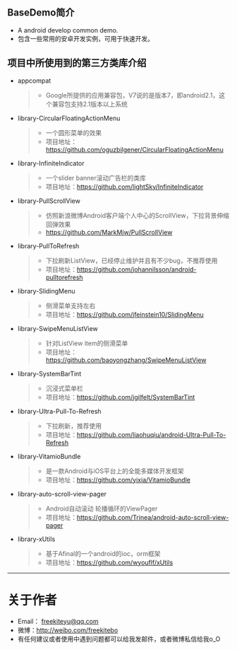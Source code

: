 ## BaseDemo简介
* A android develop common demo.
* 包含一些常用的安卓开发实例，可用于快速开发。


## 项目中所使用到的第三方类库介绍
* appcompat
	> * Google所提供的应用兼容包，V7说的是版本7，即android2.1，这个兼容包支持2.1版本以上系统

* library-CircularFloatingActionMenu
	> * 一个圆形菜单的效果
	> * 项目地址：https://github.com/oguzbilgener/CircularFloatingActionMenu

* library-InfiniteIndicator
	> * 一个slider banner滚动广告栏的类库
	> * 项目地址：https://github.com/lightSky/InfiniteIndicator

* library-PullScrollView
	> * 仿照新浪微博Android客户端个人中心的ScrollView，下拉背景伸缩回弹效果
	> * https://github.com/MarkMjw/PullScrollView

* library-PullToRefresh
	> * 下拉刷新ListView，已经停止维护并且有不少bug，不推荐使用
	> * 项目地址：https://github.com/johannilsson/android-pulltorefresh

* library-SlidingMenu
	> * 侧滑菜单支持左右
	> * 项目地址：https://github.com/jfeinstein10/SlidingMenu

* library-SwipeMenuListView
	> * 针对ListView item的侧滑菜单
	> * 项目地址：https://github.com/baoyongzhang/SwipeMenuListView

* library-SystemBarTint
	> * 沉浸式菜单栏
	> * 项目地址：https://github.com/jgilfelt/SystemBarTint

* library-Ultra-Pull-To-Refresh
	> * 下拉刷新，推荐使用
	> * 项目地址：https://github.com/liaohuqiu/android-Ultra-Pull-To-Refresh

* library-VitamioBundle
	> * 是一款Android与iOS平台上的全能多媒体开发框架
	> * 项目地址：https://github.com/yixia/VitamioBundle

* library-auto-scroll-view-pager	
	> * Android自动滚动 轮播循环的ViewPager
	> * 项目地址：https://github.com/Trinea/android-auto-scroll-view-pager

* library-xUtils
	> * 基于Afinal的一个android的ioc，orm框架
	> * 项目地址：https://github.com/wyouflf/xUtils
----
# 关于作者
* Email： <freekiteyu@qq.com>
* 微博：http://weibo.com/freekitebo
* 有任何建议或者使用中遇到问题都可以给我发邮件，或者微博私信给我o_O
